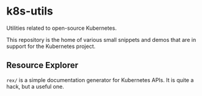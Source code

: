 # k8s-utils

Utilities related to open-source Kubernetes.

This repository is the home of various small snippets and demos that are in support for the Kubernetes project.

## Resource Explorer

`rex/` is a simple documentation generator for Kubernetes APIs. It is quite a hack, but a useful one.
